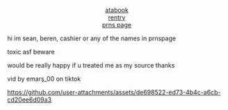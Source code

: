 <p align="center"></p>

<p align="center">
  <a href="https://gasa4.atabook.org/">atabook</a><br>
  <a href="https://rentry.co/snackcorre">rentry</a><br>
  <a href="https://en.pronouns.page/@gasa4">prns page</a>
</p>

hi im sean, beren, cashier or any of the names in prnspage

toxic asf beware

would be really happy if u treated me as my source thanks

vid by emarş_00 on tiktok

https://github.com/user-attachments/assets/de698522-ed73-4b4c-a6cb-cd20ee6d09a3









